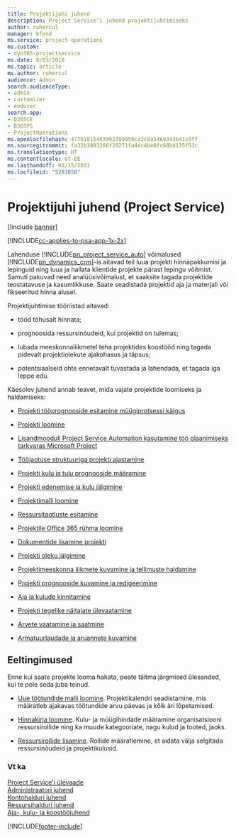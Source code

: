 ```yaml
---
title: Projektijuhi juhend
description: Project Service'i juhend projektijuhtimiseks
author: ruhercul
manager: kfend
ms.service: project-operations
ms.custom:
- dyn365-projectservice
ms.date: 8/03/2018
ms.topic: article
ms.author: ruhercul
audience: Admin
search.audienceType:
- admin
- customizer
- enduser
search.app:
- D365CE
- D365PS
- ProjectOperations
ms.openlocfilehash: 47761815403992799950ca2c8a5469343bd1c9ff
ms.sourcegitcommit: fa32b1893286f20271fa4ec4be8fc68bd135f53c
ms.translationtype: HT
ms.contentlocale: et-EE
ms.lasthandoff: 02/15/2021
ms.locfileid: "5283858"
---
```

# <a name="project-manager-guide-project-service"></a>Projektijuhi juhend (Project Service)

[!include [banner](../includes/psa-now-project-operations.md)]

[!INCLUDE[cc-applies-to-psa-app-1x-2x](../includes/cc-applies-to-psa-app-1x-2x.md)]

Lahenduse [!INCLUDE[pn_project_service_auto](../includes/pn-project-service-auto.md)] võimalused  [!INCLUDE[pn_dynamics_crm](../includes/pn-dynamics-crm.md)]-is aitavad teil luua projekti hinnapakkumisi ja lepinguid ning luua ja hallata klientide projekte pärast lepingu võitmist. Samuti pakuvad need analüüsivõimalust, et saaksite tagada projektide teostatavuse ja kasumlikkuse. Saate seadistada projektid aja ja materjali või fikseeritud hinna alusel.  
  
 Projektijuhtimise tööriistad aitavad:  
  
-   tööd tõhusalt hinnata;  
  
-   prognoosida ressursinõudeid, kui projektid on tulemas;  
  
-   lubada meeskonnaliikmetel teha projektides koostööd ning tagada pidevalt projektiolekute ajakohasus ja täpsus;  
  
-   potentsiaalseid ohte ennetavalt tuvastada ja lahendada, et tagada iga leppe edu.  
  
Käesolev juhend annab teavet, mida vajate projektide loomiseks ja haldamiseks:  
  
-   [Projekti tööprognooside esitamine müügiprotsessi käigus](../psa/provide-estimates-project-during-sales-process.md)  
  
-   [Projekti loomine](../psa/create-project.md)  
  
-   [Lisandmooduli Project Service Automation kasutamine töö plaanimiseks tarkvaras Microsoft Project](../psa/add-plan-work-microsoft-project.md)  
  
-   [Tööjaotuse struktuuriga projekti ajastamine](../psa/schedule-project-work-breakdown-structure.md)  
  
-   [Projekti kulu ja tulu prognooside määramine](../psa/determine-project-cost-revenue-estimates.md)  
  
-   [Projekti edenemise ja kulu jälgimine](../psa/track-project-progress-cost.md)  
  
-   [Projektimalli loomine](../psa/create-project-template.md)  
  
-   [Ressursitaotluste esitamine](../psa/submit-resource-requests.md)  
  
-   [Projektile Office 365 rühma loomine](../psa/create-office-365-group-project.md)  
  
-   [Dokumentide lisamine projekti](../psa/add-documents-project.md)  
  
-   [Projekti oleku jälgimine](../psa/track-project-status.md)  
  
-   [Projektimeeskonna liikmete kuvamine ja tellimuste haldamine](../psa/view-project-team-members-manage-bookings.md)  
  
-   [Projekti prognooside kuvamine ja redigeerimine](../psa/view-edit-project-estimates.md)  
  
-   [Aja ja kulude kinnitamine](../psa/approve-time-expenses.md)  
  
-   [Projekti tegelike näitajate ülevaatamine](../psa/review-project-actuals.md)  
  
-   [Arvete vaatamine ja saatmine](../psa/view-send-invoices.md)  
  
-   [Armatuurlaudade ja aruannete kuvamine](../psa/view-dashboards-reports.md)  
  
## <a name="prerequisites"></a>Eeltingimused  
 Enne kui saate projekte looma hakata, peate täitma järgmised ülesanded, kui te pole seda juba teinud.  
  
-   [Uue töötundide malli loomine](../psa/create-work-hours-template.md). Projektikalendri seadistamine, mis määratleb ajakavas töötundide arvu päevas ja kõik äri lõpetamised.  
  
-   [Hinnakirja loomine](../psa/create-price-list.md). Kulu- ja müügihindade määramine organisatsiooni ressursirollide ning ka muude kategooriate, nagu kulud ja tooted, jaoks.  
  
-   [Ressursirollide lisamine](../psa/add-resource-roles.md). Rollide määratlemine, et aidata välja selgitada ressursinõudeid ja projektikulusid.  
  
### <a name="see-also"></a>Vt ka  
 [Project Service'i ülevaade](../psa/overview.md)   
 [Administraatori juhend](../psa/admin-guide.md)   
 [Kontohalduri juhend](../psa/account-manager-guide.md)   
 [Ressursihalduri juhend](../psa/resource-manager-guide.md)   
 [Aja-, kulu- ja koostööjuhend](../psa/time-expense-collaboration-guide.md)



[!INCLUDE[footer-include](../includes/footer-banner.md)]